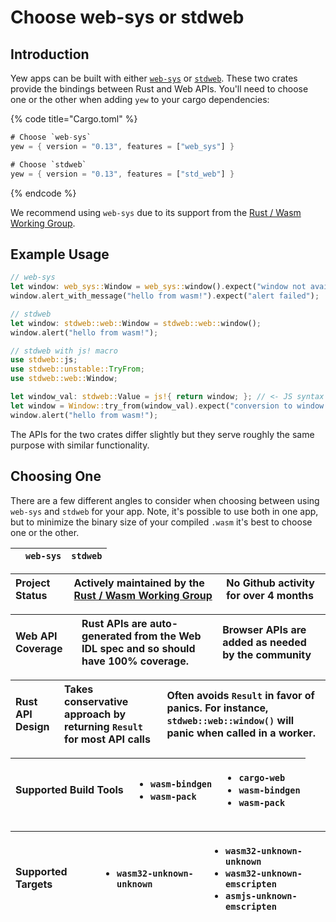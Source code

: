 # Choose web-sys or stdweb

## Introduction

Yew apps can be built with either [`web-sys`](https://docs.rs/web-sys) or [`stdweb`](https://docs.rs/stdweb). These two crates provide the bindings between Rust and Web APIs. You'll need to choose one or the other when adding `yew` to your cargo dependencies:

{% code title="Cargo.toml" %}
```rust
# Choose `web-sys`
yew = { version = "0.13", features = ["web_sys"] }

# Choose `stdweb`
yew = { version = "0.13", features = ["std_web"] }
```
{% endcode %}

We recommend using `web-sys` due to its support from the [Rust / Wasm Working Group](https://rustwasm.github.io/).

## Example Usage

```rust
// web-sys
let window: web_sys::Window = web_sys::window().expect("window not available");
window.alert_with_message("hello from wasm!").expect("alert failed");

// stdweb
let window: stdweb::web::Window = stdweb::web::window();
window.alert("hello from wasm!");

// stdweb with js! macro
use stdweb::js;
use stdweb::unstable::TryFrom;
use stdweb::web::Window;

let window_val: stdweb::Value = js!{ return window; }; // <- JS syntax inside!
let window = Window::try_from(window_val).expect("conversion to window failed");
window.alert("hello from wasm!");
```

The APIs for the two crates differ slightly but they serve roughly the same purpose with similar functionality.

## Choosing One

There are a few different angles to consider when choosing between using `web-sys` and `stdweb` for your app. Note, it's possible to use both in one app, but to minimize the binary size of your compiled `.wasm` it's best to choose one or the other.

|  | `web-sys` | `stdweb` |
| :--- | :--- | :--- |


| Project Status | Actively maintained by the [Rust / Wasm Working Group](https://rustwasm.github.io/) | No Github activity for over 4 months |
| :--- | :--- | :--- |


| Web API Coverage | Rust APIs are auto-generated from the Web IDL spec and so should have 100% coverage. | Browser APIs are added as needed by the community |
| :--- | :--- | :--- |


| Rust API Design | Takes conservative approach by returning `Result` for most API calls | Often avoids `Result` in favor of panics. For instance, `stdweb::web::window()` will panic when called in a worker. |
| :--- | :--- | :--- |


<table>
  <thead>
    <tr>
      <th style="text-align:left">Supported Build Tools</th>
      <th style="text-align:left">
        <ul>
          <li><code>wasm-bindgen</code>
          </li>
          <li><code>wasm-pack</code>
          </li>
        </ul>
      </th>
      <th style="text-align:left">
        <ul>
          <li><code>cargo-web</code>
          </li>
          <li><code>wasm-bindgen</code>
          </li>
          <li><code>wasm-pack</code>
          </li>
        </ul>
      </th>
    </tr>
  </thead>
  <tbody></tbody>
</table><table>
  <thead>
    <tr>
      <th style="text-align:left">Supported Targets</th>
      <th style="text-align:left">
        <ul>
          <li><code>wasm32-unknown-unknown</code>
          </li>
        </ul>
      </th>
      <th style="text-align:left">
        <ul>
          <li><code>wasm32-unknown-unknown</code>
          </li>
          <li><code>wasm32-unknown-emscripten</code>
          </li>
          <li><code>asmjs-unknown-emscripten</code>
          </li>
        </ul>
      </th>
    </tr>
  </thead>
  <tbody></tbody>
</table>